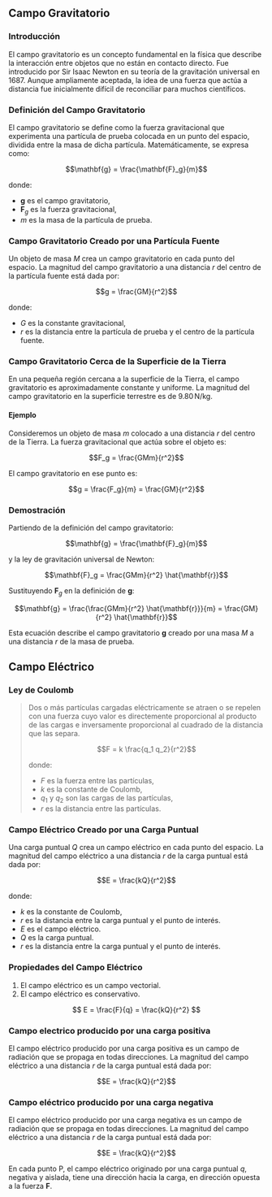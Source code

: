 ## Campo Gravitatorio

### Introducción

El campo gravitatorio es un concepto fundamental en la física que describe la interacción entre objetos que no están en contacto directo. Fue introducido por Sir Isaac Newton en su teoría de la gravitación universal en 1687. Aunque ampliamente aceptada, la idea de una fuerza que actúa a distancia fue inicialmente difícil de reconciliar para muchos científicos.

### Definición del Campo Gravitatorio

El campo gravitatorio se define como la fuerza gravitacional que experimenta una partícula de prueba colocada en un punto del espacio, dividida entre la masa de dicha partícula. Matemáticamente, se expresa como:

$$\mathbf{g} = \frac{\mathbf{F}_g}{m}$$

donde:
- $\mathbf{g}$ es el campo gravitatorio,
- $\mathbf{F}_g$ es la fuerza gravitacional,
- $m$ es la masa de la partícula de prueba.

### Campo Gravitatorio Creado por una Partícula Fuente

Un objeto de masa $M$ crea un campo gravitatorio en cada punto del espacio. La magnitud del campo gravitatorio a una distancia $r$ del centro de la partícula fuente está dada por:

$$g = \frac{GM}{r^2}$$

donde:
- $G$ es la constante gravitacional,
- $r$ es la distancia entre la partícula de prueba y el centro de la partícula fuente.

### Campo Gravitatorio Cerca de la Superficie de la Tierra

En una pequeña región cercana a la superficie de la Tierra, el campo gravitatorio es aproximadamente constante y uniforme. La magnitud del campo gravitatorio en la superficie terrestre es de $9.80 \, \text{N/kg}$.

#### Ejemplo

Consideremos un objeto de masa $m$ colocado a una distancia $r$ del centro de la Tierra. La fuerza gravitacional que actúa sobre el objeto es:

$$F_g = \frac{GMm}{r^2}$$

El campo gravitatorio en ese punto es:

$$g = \frac{F_g}{m} = \frac{GM}{r^2}$$

### Demostración

Partiendo de la definición del campo gravitatorio:

$$\mathbf{g} = \frac{\mathbf{F}_g}{m}$$

y la ley de gravitación universal de Newton:

$$\mathbf{F}_g = \frac{GMm}{r^2} \hat{\mathbf{r}}$$

Sustituyendo $\mathbf{F}_g$ en la definición de $\mathbf{g}$:

$$\mathbf{g} = \frac{\frac{GMm}{r^2} \hat{\mathbf{r}}}{m} = \frac{GM}{r^2} \hat{\mathbf{r}}$$

Esta ecuación describe el campo gravitatorio $\mathbf{g}$ creado por una masa $M$ a una distancia $r$ de la masa de prueba.

## Campo Eléctrico

### Ley de Coulomb

> Dos o más partículas cargadas eléctricamente se atraen o se repelen con una fuerza cuyo valor es directemente proporcional al producto de las cargas e inversamente proporcional al cuadrado de la distancia que las separa.
>
> $$F = k \frac{q_1 q_2}{r^2}$$
>
> donde:
> - $F$ es la fuerza entre las partículas,
> - $k$ es la constante de Coulomb,
> - $q_1$ y $q_2$ son las cargas de las partículas,
> - $r$ es la distancia entre las partículas.

### Campo Eléctrico Creado por una Carga Puntual

Una carga puntual $Q$ crea un campo eléctrico en cada punto del espacio. La magnitud del campo eléctrico a una distancia $r$ de la carga puntual está dada por:

$$E = \frac{kQ}{r^2}$$

donde:
- $k$ es la constante de Coulomb,
- $r$ es la distancia entre la carga puntual y el punto de interés.
- $E$ es el campo eléctrico.
- $Q$ es la carga puntual.
- $r$ es la distancia entre la carga puntual y el punto de interés.

### Propiedades del Campo Eléctrico

1. El campo eléctrico es un campo vectorial.
2. El campo eléctrico es conservativo.

$$
E = \frac{F}{q} = \frac{kQ}{r^2}
$$

### Campo electrico producido por una carga positiva

El campo eléctrico producido por una carga positiva es un campo de radiación que se propaga en todas direcciones. La magnitud del campo eléctrico a una distancia $r$ de la carga puntual está dada por:

$$E = \frac{kQ}{r^2}$$

### Campo eléctrico producido por una carga negativa

El campo eléctrico producido por una carga negativa es un campo de radiación que se propaga en todas direcciones. La magnitud del campo eléctrico a una distancia $r$ de la carga puntual está dada por:

$$E = \frac{kQ}{r^2}$$

En cada punto P, el campo eléctrico originado por una carga puntual $q$, negativa y aislada, tiene una dirección hacia la carga, en dirección opuesta a la fuerza $\mathbf{F}$.
